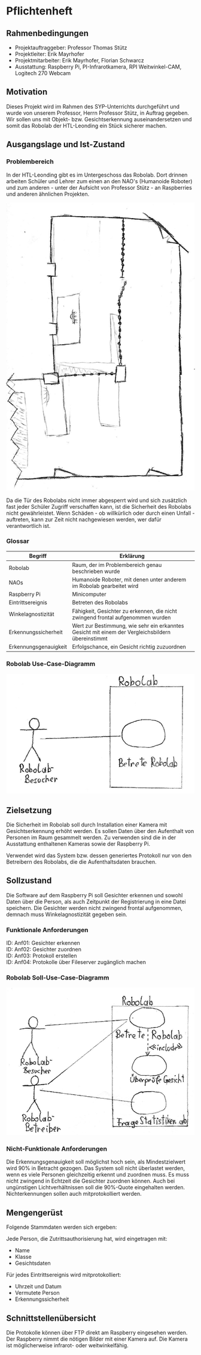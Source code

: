 # Pflichtenheft

## Rahmenbedingungen
* Projektauftraggeber: Professor Thomas Stütz
* Projektleiter: Erik Mayrhofer
* Projektmitarbeiter: Erik Mayrhofer, Florian Schwarcz
* Ausstattung: Raspberry Pi, PI-Infrarotkamera, RPI Weitwinkel-CAM, Logitech 270 Webcam

## Motivation

Dieses Projekt wird im Rahmen des SYP-Unterrichts durchgeführt und wurde von unserem Professor, Herrn Professor Stütz, in Auftrag gegeben. Wir sollen uns mit Objekt- bzw. Gesichtserkennung auseinandersetzen und somit das Robolab der HTL-Leonding ein Stück sicherer machen.

## Ausgangslage und Ist-Zustand

### Problembereich

In der HTL-Leonding gibt es im Untergeschoss das Robolab. Dort drinnen arbeiten Schüler und Lehrer zum einen an den NAO's (Humanoide Roboter) und zum anderen - unter der Aufsicht von Professor Stütz - an Raspberries und anderen ähnlichen Projekten.

![Plan des Robolabs](./images/Robolab-Plan.jpg "Relevanter Bereich des Robolabs (nicht maßstabsgetreu)")

Da die Tür des Robolabs nicht immer abgesperrt wird und sich zusätzlich fast jeder Schüler Zugriff verschaffen kann, ist die Sicherheit des Robolabs nicht gewährleistet. Wenn Schäden - ob willkürlich oder durch einen Unfall - auftreten, kann zur Zeit nicht nachgewiesen werden, wer dafür verantwortlich ist.

### Glossar

| Begriff | Erklärung
| - | -
| Robolab | Raum, der im Problembereich genau beschrieben wurde
| NAOs | Humanoide Roboter, mit denen unter anderem im Robolab gearbeitet wird
| Raspberry Pi | Minicomputer
| Eintrittsereignis | Betreten des Robolabs
| Winkelagnostizität | Fähigkeit, Gesichter zu erkennen, die nicht zwingend frontal aufgenommen wurden
| Erkennungssicherheit | Wert zur Bestimmung, wie sehr ein erkanntes Gesicht mit einem der Vergleichsbildern übereinstimmt
| Erkennungsgenauigkeit | Erfolgschance, ein Gesicht richtig zuzuordnen

### Robolab Use-Case-Diagramm

![Use-Case-Diagramm des Robolabs](./images/Use-Case-Diagram-Before.jpg "Use-Case-Diagramm des Robolabs ohne Sicherheitssystem")

## Zielsetzung

Die Sicherheit im Robolab soll durch Installation einer Kamera mit Gesichtserkennung erhöht werden. Es sollen Daten über den Aufenthalt von Personen im Raum gesammelt werden. Zu verwenden sind die in der Ausstattung enthaltenen Kameras sowie der Raspberry Pi.

Verwendet wird das System bzw. dessen generiertes Protokoll nur von den Betreibern des Robolabs, die die Aufenthaltsdaten brauchen.

## Sollzustand

Die Software auf dem Raspberry Pi soll Gesichter erkennen und sowohl Daten über die Person, als auch Zeitpunkt der Registrierung in eine Datei speichern. Die Gesichter werden nicht zwingend frontal aufgenommen, demnach muss Winkelagnostizität gegeben sein.

### Funktionale Anforderungen

ID: Anf01: Gesichter erkennen\
ID: Anf02: Gesichter zuordnen\
ID: Anf03: Protokoll erstellen\
ID: Anf04: Protokolle über Fileserver zugänglich machen

### Robolab Soll-Use-Case-Diagramm

![Use-Case-Diagramm des Robolabs](./images/Use-Case-Diagram-After.jpg "Use-Case-Diagramm des Robolabs mit Sicherheitssystem")

### Nicht-Funktionale Anforderungen
Die Erkennungsgenauigkeit soll möglichst hoch sein, als Mindestzielwert wird 90% in Betracht gezogen.
Das System soll nicht überlastet werden, wenn es viele Personen gleichzeitig erkennt und zuordnen muss. Es muss nicht zwingend in Echtzeit die Gesichter zuordnen können.
Auch bei ungünstigen Lichtverhältnissen soll die 90%-Quote eingehalten werden.
Nichterkennungen sollen auch mitprotokolliert werden.

## Mengengerüst
Folgende Stammdaten werden sich ergeben:

Jede Person, die Zutrittsauthorisierung hat, wird eingetragen mit:
* Name
* Klasse
* Gesichtsdaten

Für jedes Eintrittsereignis wird mitprotokolliert:
* Uhrzeit und Datum
* Vermutete Person
* Erkennungssicherheit

## Schnittstellenübersicht
Die Protokolle können über FTP direkt am Raspberry eingesehen werden. Der Raspberry nimmt die nötigen Bilder mit einer Kamera auf. Die Kamera ist möglicherweise infrarot- oder weitwinkelfähig.